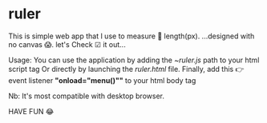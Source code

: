 # ruler
This is simple web app that I use to measure 📐  length(px).
...designed with no canvas 😱.
let's Check ☑ it out...

Usage:
You can use the application by adding the <i>~ruler.js</i> path to your html script tag 
Or directly by launching the <i>ruler.html</i> file.
Finally, add this 👉 event listener <b>"onload="menu()""</b> to your html body tag

Nb: It's most compatible with desktop browser.

  HAVE FUN 😂 

